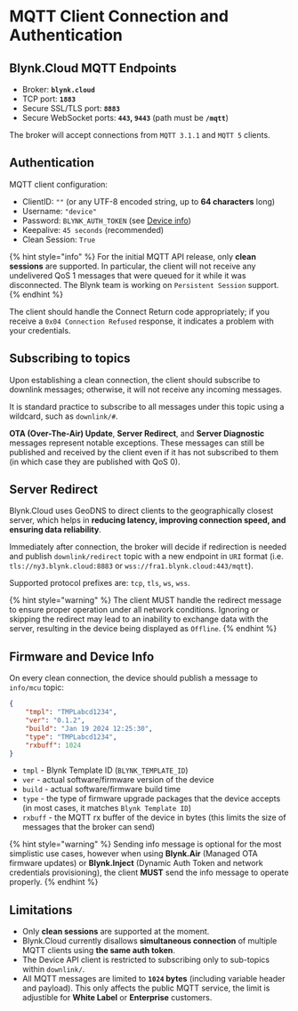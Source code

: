 # MQTT Client Connection and Authentication

## Blynk.Cloud MQTT Endpoints

- Broker:                 **`blynk.cloud`**
- TCP port:               **`1883`**
- Secure SSL/TLS port:    **`8883`**
- Secure WebSocket ports: **`443`, `9443`** (path must be **`/mqtt`**)

The broker will accept connections from `MQTT 3.1.1` and `MQTT 5` clients.

## Authentication

MQTT client configuration:

- ClientID: `""` (or any UTF-8 encoded string, up to **64 characters** long)
- Username: `"device"`
- Password: `BLYNK_AUTH_TOKEN` (see [Device info](../../getting-started/activating-devices/manual-device-activation.md#step-3-getting-auth-token))
- Keepalive: `45 seconds` (recommended)
- Clean Session: `True`

{% hint style="info" %}
For the initial MQTT API release, only **clean sessions** are supported.
In particular, the client will not receive any undelivered QoS 1 messages that were queued for it while it was disconnected.
The Blynk team is working on `Persistent Session` support.
{% endhint %}

The client should handle the Connect Return code appropriately; if you receive
a `0x04 Connection Refused` response, it indicates a problem with your credentials.

## Subscribing to topics

Upon establishing a clean connection, the client should subscribe to downlink messages;
otherwise, it will not receive any incoming messages.

It is standard practice to subscribe to all messages under this topic using a wildcard,
such as `downlink/#`.

**OTA (Over-The-Air) Update**, **Server Redirect**, and **Server Diagnostic** messages represent notable exceptions.
These messages can still be published and received by the client even if it has not subscribed
to them (in which case they are published with QoS 0).

## Server Redirect

Blynk.Cloud uses GeoDNS to direct clients to the geographically closest server,
which helps in **reducing latency, improving connection speed, and ensuring data reliability**.

Immediately after connection, the broker will decide if redirection is needed
and publish `downlink/redirect` topic with a new endpoint in `URI` format
(i.e. `tls://ny3.blynk.cloud:8883` or `wss://fra1.blynk.cloud:443/mqtt`).

Supported protocol prefixes are: `tcp`, `tls`, `ws`, `wss`.

{% hint style="warning" %}
The client MUST handle the redirect message to ensure proper operation under all network conditions.
Ignoring or skipping the redirect may lead to an inability to exchange data with the server, resulting in the device being displayed as `Offline`.
{% endhint %}

## Firmware and Device Info

On every clean connection, the device should publish a message to `info/mcu` topic:

```json
{
    "tmpl": "TMPLabcd1234",
    "ver": "0.1.2",
    "build": "Jan 19 2024 12:25:30",
    "type": "TMPLabcd1234",
    "rxbuff": 1024
}
```

- `tmpl`   - Blynk Template ID (`BLYNK_TEMPLATE_ID`)
- `ver`    - actual software/firmware version of the device
- `build`  - actual software/firmware build time
- `type`   - the type of firmware upgrade packages that the device accepts (in most cases, it matches `Blynk Template ID`)
- `rxbuff` - the MQTT rx buffer of the device in bytes (this limits the size of messages that the broker can send)

{% hint style="warning" %}
Sending info message is optional for the most simplistic use cases, however
when using **Blynk.Air** (Managed OTA firmware updates) or **Blynk.Inject** (Dynamic Auth Token and network credentials provisioning),
the client **MUST** send the info message to operate properly.
{% endhint %}

## Limitations

- Only **clean sessions** are supported at the moment.
- Blynk.Cloud currently disallows **simultaneous connection** of multiple MQTT clients using **the same auth token**.
- The Device API client is restricted to subscribing only to sub-topics within `downlink/`.
- All MQTT messages are limited to **`1024` bytes** (including variable header and payload). This only affects the public MQTT service, the limit is adjustible for **White Label** or **Enterprise** customers.

